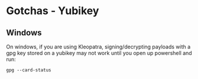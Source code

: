 Gotchas - Yubikey
=================

Windows
-------

On windows, if you are using Kleopatra, signing/decrypting payloads with a gpg
key stored on a yubikey may not work until you open up powershell and run:

`gpg --card-status`


